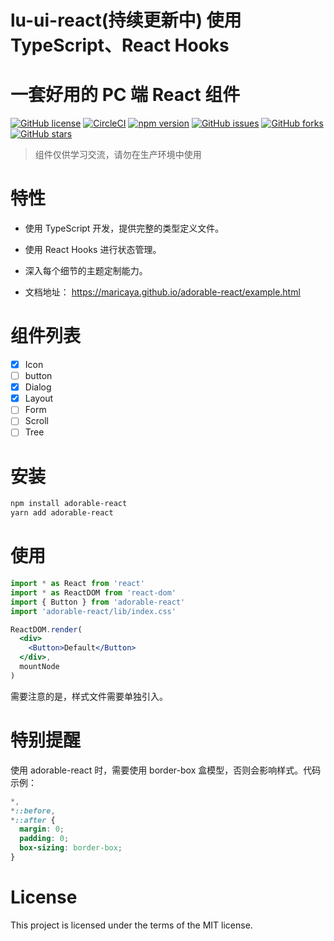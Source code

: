 # lu-ui-react(持续更新中) 使用 TypeScript、React Hooks
# 一套好用的 PC 端 React 组件 
[![GitHub license](https://img.shields.io/github/license/Maricaya/adorable-react)](https://github.com/Maricaya/adorable-react/blob/master/LICENSE)
[![CircleCI](https://circleci.com/gh/Maricaya/adorable-react.svg?style=svg)](https://app.circleci.com/pipelines/github/Maricaya/adorable-react)
[![npm version](https://badge.fury.io/js/adorable-react.svg)](https://badge.fury.io/js/adorable-react)
[![GitHub issues](https://img.shields.io/github/issues/Maricaya/adorable-react)](https://github.com/Maricaya/adorable-react/issues)
[![GitHub forks](https://img.shields.io/github/forks/Maricaya/adorable-react)](https://github.com/Maricaya/adorable-react/network)
[![GitHub stars](https://img.shields.io/github/stars/Maricaya/adorable-react)](https://github.com/Maricaya/adorable-react/stargazers)

> 组件仅供学习交流，请勿在生产环境中使用

# 特性
- 使用 TypeScript 开发，提供完整的类型定义文件。
- 使用 React Hooks 进行状态管理。
- 深入每个细节的主题定制能力。

- 文档地址：
https://maricaya.github.io/adorable-react/example.html
# 组件列表
- [x] Icon
- [ ] button
- [x] Dialog
- [x] Layout
- [ ] Form
- [ ] Scroll
- [ ] Tree

# 安装
```bash
npm install adorable-react
yarn add adorable-react
```
# 使用
```jsx
import * as React from 'react'
import * as ReactDOM from 'react-dom'
import { Button } from 'adorable-react'
import 'adorable-react/lib/index.css'

ReactDOM.render(
  <div>
    <Button>Default</Button>
  </div>,
  mountNode
)

```
需要注意的是，样式文件需要单独引入。


# 特别提醒
使用 adorable-react 时，需要使用 border-box 盒模型，否则会影响样式。代码示例：
```css
*,
*::before,
*::after {
  margin: 0;
  padding: 0;
  box-sizing: border-box;
}
```

# License
This project is licensed under the terms of the MIT license.
